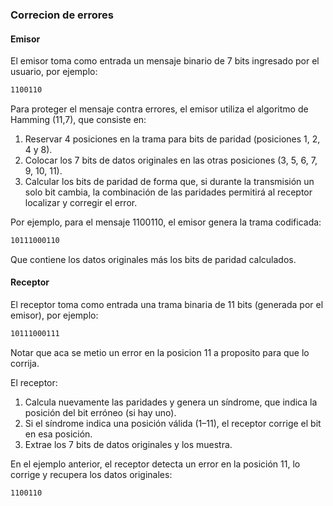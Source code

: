 ### Correcion de errores 

#### Emisor

El emisor toma como entrada un mensaje binario de 7 bits ingresado por el usuario, por ejemplo:
```bash
1100110
```
Para proteger el mensaje contra errores, el emisor utiliza el algoritmo de Hamming (11,7), que consiste en:
1. Reservar 4 posiciones en la trama para bits de paridad (posiciones 1, 2, 4 y 8).
2. Colocar los 7 bits de datos originales en las otras posiciones (3, 5, 6, 7, 9, 10, 11).
3. Calcular los bits de paridad de forma que, si durante la transmisión un solo bit cambia, la combinación de las paridades permitirá al receptor localizar y corregir el error.

Por ejemplo, para el mensaje 1100110, el emisor genera la trama codificada:
```bash
10111000110
```
Que contiene los datos originales más los bits de paridad calculados.

#### Receptor

El receptor toma como entrada una trama binaria de 11 bits (generada por el emisor), por ejemplo:
```bash
10111000111
```
Notar que aca se metio un error en la posicion 11 a proposito para que lo corrija.

El receptor:
1. Calcula nuevamente las paridades y genera un síndrome, que indica la posición del bit erróneo (si hay uno).
2. Si el síndrome indica una posición válida (1–11), el receptor corrige el bit en esa posición.
3. Extrae los 7 bits de datos originales y los muestra.

En el ejemplo anterior, el receptor detecta un error en la posición 11, lo corrige y recupera los datos originales:
```bash
1100110
```
